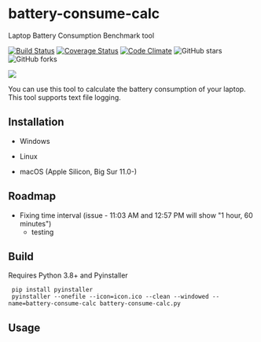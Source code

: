 # battery-consume-calc

Laptop Battery Consumption Benchmark tool

[![Build Status](https://travis-ci.org/jkreps/battery-consume-calc.svg?branch=master)](https://travis-ci.org/jkreps/battery-consume-calc)
[![Coverage Status](https://coveralls.io/repos/jkreps/battery-consume-calc/badge.svg?branch=master)](https://coveralls.io/r/jkreps/battery-consume-calc?branch=master)
[![Code Climate](https://codeclimate.com/github/jkreps/battery-consume-calc/badges/gpa.svg)](https://codeclimate.com/github/jkreps/battery-consume-calc)
![GitHub stars](https://img.shields.io/github/stars/jkreps/battery-consume-calc.svg)
![GitHub forks](https://img.shields.io/github/forks/jkreps/battery-consume-calc.svg)

![](https://i.imgur.com/d2H1aXQ.png)

You can use this tool to calculate the battery consumption of your laptop. This tool supports text file logging.
## Installation

- Windows

- Linux

- macOS (Apple Silicon, Big Sur 11.0-)

## Roadmap

- Fixing time interval (issue - 11:03 AM and 12:57 PM will show "1 hour, 60 minutes")
    - testing

## Build

Requires Python 3.8+ and Pyinstaller

     pip install pyinstaller
     pyinstaller --onefile --icon=icon.ico --clean --windowed --name=battery-consume-calc battery-consume-calc.py

## Usage